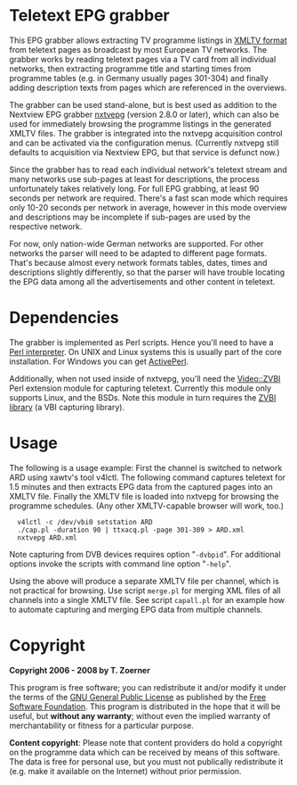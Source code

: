 # Teletext EPG grabber

This EPG grabber allows extracting TV programme listings in
[XMLTV format](http://wiki.xmltv.org) from teletext pages as broadcast by
most European TV networks. The grabber works by reading teletext pages via
a TV card from all individual networks, then extracting programme title
and starting times from programme tables (e.g. in Germany usually pages
301-304) and finally adding description texts from pages which are
referenced in the overviews.

The grabber can be used stand-alone, but is best used as addition to the
Nextview EPG grabber [nxtvepg](http://nxtvepg.sourceforge.net) (version
2.8.0 or later), which can also be used for immediately browsing the
programme listings in the generated XMLTV files. The grabber is integrated
into the nxtvepg acquisition control and can be activated via the
configuration menus. (Currently nxtvepg still defaults to acquisition via
Nextview EPG, but that service is defunct now.)

Since the grabber has to read each individual network's teletext stream and
many networks use sub-pages at least for descriptions, the process
unfortunately takes relatively long. For full EPG grabbing, at least 90 seconds
per network are required. There's a fast scan mode which requires only 10-20
seconds per network in average, however in this mode overview and descriptions
may be incomplete if sub-pages are used by the respective network.

For now, only nation-wide German networks are supported. For other networks the
parser will need to be adapted to different page formats. That's because almost
every network formats tables, dates, times and descriptions slightly
differently, so that the parser will have trouble locating the EPG data among
all the advertisements and other content in teletext. 

# Dependencies

The grabber is implemented as Perl scripts. Hence you'll need to have a
[Perl interpreter](http://cpan.org). On UNIX and Linux systems this
is usually part of the core installation. For Windows you can get
[ActivePerl](http://www.ActiveState.com/ActivePerl).

Additionally, when not used inside of nxtvepg, you'll need the
[Video::ZVBI](https://metacpan.org/pod/Video::ZVBI) Perl extension module for
capturing teletext. Currently this module only supports Linux, and the BSDs.
Note this module in turn requires the
[ZVBI library](http://zapping.sourceforge.net/ZVBI/index.html)
(a VBI capturing library).

# Usage

The following is a usage example: First the channel is switched to network ARD
using xawtv's tool v4lctl. The following command captures teletext for 1.5
minutes and then extracts EPG data from the captured pages into an XMLTV file.
Finally the XMLTV file is loaded into nxtvepg for browsing the programme
schedules. (Any other XMLTV-capable browser will work, too.)

```console
  v4lctl -c /dev/vbi0 setstation ARD
  ./cap.pl -duration 90 | ttxacq.pl -page 301-309 > ARD.xml
  nxtvepg ARD.xml
```

Note capturing from DVB devices requires option "`-dvbpid`".
For additional options invoke the scripts with command line option
"`-help`".

Using the above will produce a separate XMLTV file per channel, which is not
practical for browsing. Use script `merge.pl` for merging XML files of all
channels into a single XMLTV file. See script `capall.pl` for an example how to
automate capturing and merging EPG data from multiple channels.

# Copyright

**Copyright 2006 - 2008 by T. Zoerner**

This program is free software; you can redistribute it and/or modify
it under the terms of the
[GNU General Public License](http://www.fsf.org/copyleft/gpl.html)
as published by the [Free Software Foundation](http://www.fsf.org/).
This program is distributed in the hope that it will be useful,
but **without any warranty**; without even the implied warranty of
merchantability or fitness for a particular purpose.

**Content copyright**: Please note that content providers do hold a
copyright on the programme data which can be received by means of this
software.  The data is free for personal use, but you must not publically
redistribute it (e.g. make it available on the Internet) without prior
permission.
